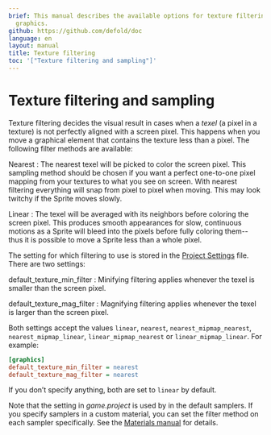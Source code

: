 ```yaml
---
brief: This manual describes the available options for texture filtering when rendering
  graphics.
github: https://github.com/defold/doc
language: en
layout: manual
title: Texture filtering
toc: '["Texture filtering and sampling"]'
---
```


# Texture filtering and sampling

Texture filtering decides the visual result in cases when a _texel_ (a pixel in a texture) is not perfectly aligned with a screen pixel. This happens when you move a graphical element that contains the texture less than a pixel. The following filter methods are available:

Nearest
: The nearest texel will be picked to color the screen pixel. This sampling method should be chosen if you want a perfect one-to-one pixel mapping from your textures to what you see on screen. With nearest filtering everything will snap from pixel to pixel when moving. This may  look twitchy if the Sprite moves slowly.

Linear
: The texel will be averaged with its neighbors before coloring the screen pixel. This produces smooth appearances for slow, continuous motions as a Sprite will bleed into the pixels before fully coloring them--thus it is possible to move a Sprite less than a whole pixel.

The setting for which filtering to use is stored in the [Project Settings](/manuals/project-settings/#graphics) file. There are two settings:

default_texture_min_filter
: Minifying filtering applies whenever the texel is smaller than the screen pixel.

default_texture_mag_filter
: Magnifying filtering applies whenever the texel is larger than the screen pixel.

Both settings accept the values `linear`, `nearest`, `nearest_mipmap_nearest`, `nearest_mipmap_linear`, `linear_mipmap_nearest` or `linear_mipmap_linear`. For example:

```ini
[graphics]
default_texture_min_filter = nearest
default_texture_mag_filter = nearest
```

If you don’t specify anything, both are set to `linear` by default.

Note that the setting in *game.project* is used by in the default samplers. If you specify samplers in a custom material, you can set the filter method on each sampler specifically. See the [Materials manual](/manuals/material/) for details.